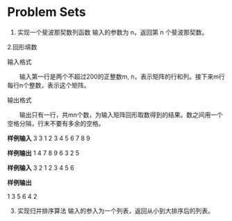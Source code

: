 # Problem Sets

1. 实现一个斐波那契数列函数
输入的参数为 n，返回第 n 个斐波那契数。

2.回形填数

输入格式

　　输入第一行是两个不超过200的正整数m, n，表示矩阵的行和列。接下来m行每行n个整数，表示这个矩阵。

输出格式

　　输出只有一行，共mn个数，为输入矩阵回形取数得到的结果。数之间用一个空格分隔，行末不要有多余的空格。


**样例输入**
3 3
1 2 3
4 5 6
7 8 9

**样例输出**
1 4 7 8 9 6 3 2 5

**样例输入**
3 2
1 2
3 4
5 6

**样例输出**

1 3 5 6 4 2


3. 实现归并排序算法
输入的参入为一个列表，返回从小到大排序后的列表。



